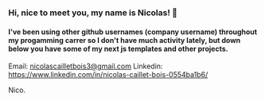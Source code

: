### Hi, nice to meet you, my name is Nicolas! 👋
#### I've been using other github usernames (company username) throughout my progamming carrer so I don't have much activity lately, but down below you have some of my next js templates and other projects.


Email: nicolascailletbois3@gmail.com
Linkedin: https://www.linkedin.com/in/nicolas-caillet-bois-0554ba1b6/


Nico. 
